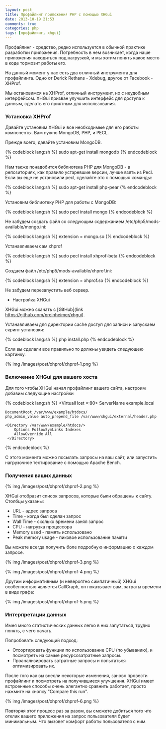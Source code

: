 ```yaml
---
layout: post
title: Профайлинг приложения PHP с помощью XHGui
date: 2013-10-19 21:53
comments: true
categories: php
tags: [профайлинг, xhgui]
---
```


Профайлинг - средство, редко используется в обычной практике разработки приложения. 
Потребность в нем возникает, когда наше приложения находиться под нагрузкой, и мы хотим понять какое место в коде тормозит работы его.

На данный момент у нас есть два отличный инструмента для профайлинга. Одно от Derick Rethans - Xdebug, другое от  Facebook - XHProf.

Мы остановимся на XHProf, отличный инструмент, но с неудобным интерфейсом. 
XHGui призван улучшить интерфейс для доступа к данным, сделать его приятным для использования.
<!-- more -->

### Установка XHProf

Давайте установим XHGui и все необходимые для его работы компоненты.
Вам нужно MongoDB, PHP, и PECL.

Прежде всего, давайте установим MongoDB.

{% codeblock lang:sh %}
sudo apt-get install mongodb
{% endcodeblock %}

Нам также понадобится библиотека PHP для MongoDB - в репозиториях, как правило устаревшие версии, лучше взять из Pecl. 
Если вы еще не установили pecl, сделайте это с помощью команды:

{% codeblock lang:sh %}
sudo apt-get install php-pear
{% endcodeblock %}

Установим библиотеку PHP для работы с MongoDB:

{% codeblock lang:sh %}
sudo pecl install mongo
{% endcodeblock %} 

Не забудем создать файл со следующим содержанием /etc/php5/mods-available/mongo.ini:

{% codeblock lang:sh %}
extension = mongo.so
{% endcodeblock %}

Устанавливаем сам xhprof

{% codeblock lang:sh %}
sudo pecl install xhprof-beta
{% endcodeblock %}

Создаем файл /etc/php5/mods-available/xhprof.ini:

{% codeblock lang:sh %}
extension = xhprof.so
{% endcodeblock %}

Не забудем перезапустить веб сервер.

+ Настройка XHGui

XHGui можно скачать с [GitHub](link https://github.com/preinheimer/xhgui).

Устанавливаем для директории cache доступ для записи и запускаем скрипт установки:

{% codeblock lang:sh %}
php install.php
{% endcodeblock %}
  
Если вы сделали все правильно то должны увидеть следующею картинку.
  
{% img /images/post/xhprof/xhprof-1.png %}
  
### Включение XHGui для вашего хоста
  
Для того чтобы XHGui начал профайлинг вашего сайта, настроим добавим следующие настройки

{% codeblock lang:sh %}
<VirtualHost *:80>
    ServerName example.local
 
    DocumentRoot /var/www/example/htdocs/
    php_admin_value auto_prepend_file /var/www/xhgui/external/header.php
 
    <Directory /var/www/example/htdocs/>
        Options FollowSymLinks Indexes
        AllowOverride All
     </Directory> 
</VirtualHost>
{% endcodeblock %}

С этого момента можно посылать запросы на ваш сайт, или запустить нагрузочное тестирование с помощью Apache Bench.

### Получения ваших данных

{% img /images/post/xhprof/xhprof-2.png %}

XHGui отобразит список запросов, которые были обращены к сайту. Столбцы указаны:
* URL  - адрес запроса
* Time  - когда был сделан запрос
* Wall Time - сколько времени занял запрос
* CPU - нагрузка процессора
* Memory used - память использовано
* Peak memory usage - пиковое использование памяти

Вы можете всегда получить боле подробную информацию о каждом запросе.

{% img /images/post/xhprof/xhprof-3.png %}

{% img /images/post/xhprof/xhprof-4.png %}

Другим информативным (и невероятно симпатичный) XHGui особенностью является CallGraph, он показывает вам, затраты времени в виде графа:

{% img /images/post/xhprof/xhprof-5.png %}

### Интерпретации данных

Имея много статистических данных легко в них запутаться, трудно понять, с чего начать. 

Попробовать следующий подход: 
* Отсортировать функции по использование CPU (по убыванию), и посмотреть на самые ресурсозатратные запросы. 
* Проанализировать затратные запросы и попытаться оптимизировать их.

После того как вы внесли некоторые изменения, заново провести профайлинг и посмотреть на получившиеся улучшения. 
XHGui имеет встроенные способы очень элегантно сравнить работает, просто нажмите на кнопку "Compare this run". 

{% img /images/post/xhprof/xhprof-6.png %}

Повторяя этот процесс раз за разом, вы сможете добиться того что отклик вашего приложения на запрос пользователя будет минимальным.  Что вызовет комфорт работы пользователя с ним.


